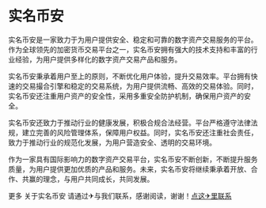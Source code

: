# 实名币安

实名币安是一家致力于为用户提供安全、稳定和可靠的数字资产交易服务的平台。作为全球领先的加密货币交易平台之一，实名币安拥有强大的技术支持和丰富的行业经验，为用户提供多样化的数字资产交易产品和服务。

实名币安秉承着用户至上的原则，不断优化用户体验，提升交易效率。平台拥有快速的交易撮合引擎和稳定的交易系统，为用户提供流畅、高效的交易体验。同时，实名币安还注重用户资产的安全性，采用多重安全防护机制，确保用户资产的安全。

实名币安还致力于推动行业的健康发展，积极合规合法经营。平台严格遵守法律法规，建立完善的风险管理体系，保障用户权益。同时，实名币安还注重社会责任，致力于推动行业的规范化发展，为用户营造安全、透明的交易环境。

作为一家具有国际影响力的数字资产交易平台，实名币安不断创新，不断提升服务质量，为用户提供更加优质的产品和服务。未来，实名币安将继续秉承着开放、合作、共赢的理念，与用户共同成长，共同发展。

更多 关于实名币安 请通过✈与我们联系，感谢阅读，谢谢！[点这✈里联系](https://w.k02.cc)